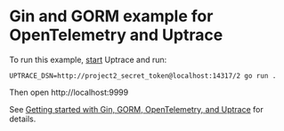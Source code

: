 # Gin and GORM example for OpenTelemetry and Uptrace

To run this example, [start](https://github.com/uptrace/uptrace/tree/master/example/docker) Uptrace
and run:

```shell
UPTRACE_DSN=http://project2_secret_token@localhost:14317/2 go run .
```

Then open http://localhost:9999

See
[Getting started with Gin, GORM, OpenTelemetry, and Uptrace](https://blog.uptrace.dev/posts/gin-gorm-opentelemetry.html)
for details.
